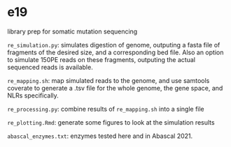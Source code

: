 # e19
library prep for somatic mutation sequencing 

`re_simulation.py`: simulates digestion of genome, outputing a fasta file of fragments of the desired size, and a corresponding bed file. Also an option to simulate 150PE reads on these fragments, outputing the actual sequenced reads is available. 

`re_mapping.sh`: map simulated reads to the genome, and use samtools coverate to generate a .tsv file for the whole genome, the gene space, and NLRs specifically. 

`re_processing.py`: combine results of `re_mapping.sh` into a single file 

`re_plotting.Rmd`: generate some figures to look at the simulation results 

`abascal_enzymes.txt`: enzymes tested here and in Abascal 2021. 
